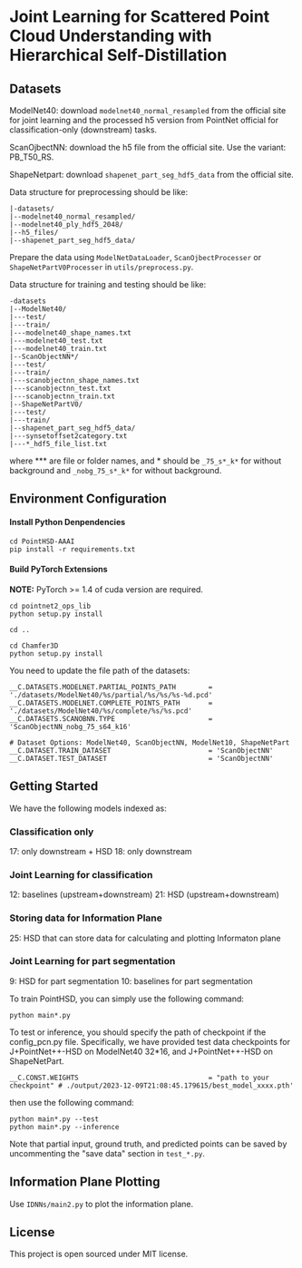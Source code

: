 # Joint Learning for Scattered Point Cloud Understanding with Hierarchical Self-Distillation


## Datasets

ModelNet40: download ```modelnet40_normal_resampled``` from the official site for joint learning and the processed h5 version from PointNet official for classification-only (downstream) tasks.

ScanOjbectNN: download the h5 file from the official site. Use the variant: PB_T50_RS.

ShapeNetpart: download ```shapenet_part_seg_hdf5_data``` from the official site.

Data structure for preprocessing should be like:
```
|-datasets/
|--modelnet40_normal_resampled/
|--modelnet40_ply_hdf5_2048/
|--h5_files/
|--shapenet_part_seg_hdf5_data/
```

Prepare the data using ```ModelNetDataLoader```, ```ScanOjbectProcesser``` or ```ShapeNetPartV0Processer``` in ```utils/preprocess.py```.

Data structure for training and testing should be like:
```
-datasets
|--ModelNet40/
|---test/
|---train/
|---modelnet40_shape_names.txt
|---modelnet40_test.txt
|---modelnet40_train.txt
|--ScanObjectNN*/
|---test/
|---train/
|---scanobjectnn_shape_names.txt
|---scanobjectnn_test.txt
|---scanobjectnn_train.txt
|--ShapeNetPartV0/
|---test/
|---train/
|--shapenet_part_seg_hdf5_data/
|---synsetoffset2category.txt
|---*_hdf5_file_list.txt
```
where *** are file or folder names, and * should be ```_75_s*_k*``` for without background and ```_nobg_75_s*_k*``` for without background.

## Environment Configuration

#### Install Python Denpendencies

```shell
cd PointHSD-AAAI
pip install -r requirements.txt
```

#### Build PyTorch Extensions

**NOTE:** PyTorch >= 1.4 of cuda version are required.

```shell
cd pointnet2_ops_lib
python setup.py install

cd ..

cd Chamfer3D
python setup.py install
```

You need to update the file path of the datasets:

```shell
__C.DATASETS.MODELNET.PARTIAL_POINTS_PATH        = './datasets/ModelNet40/%s/partial/%s/%s/%s-%d.pcd'
__C.DATASETS.MODELNET.COMPLETE_POINTS_PATH       = './datasets/ModelNet40/%s/complete/%s/%s.pcd'
__C.DATASETS.SCANOBNN.TYPE                       = 'ScanObjectNN_nobg_75_s64_k16'

# Dataset Options: ModelNet40, ScanObjectNN, ModelNet10, ShapeNetPart
__C.DATASET.TRAIN_DATASET                        = 'ScanObjectNN'
__C.DATASET.TEST_DATASET                         = 'ScanObjectNN'
```


## Getting Started

We have the following models indexed as:

### Classification only
17: only downstream + HSD
18: only downstream
### Joint Learning for classification
12: baselines (upstream+downstream)
21: HSD (upstream+downstream)
### Storing data for Information Plane
25: HSD that can store data for calculating and plotting Informaton plane 
### Joint Learning for part segmentation
9: HSD for part segmentation
10: baselines for part segmentation

To train PointHSD, you can simply use the following command:

```shell
python main*.py
```

To test or inference, you should specify the path of checkpoint if the config_pcn.py file. Specifically, we have provided test data checkpoints for J+PointNet++-HSD on ModelNet40 32*16, and J+PointNet++-HSD on ShapeNetPart.
```shell
__C.CONST.WEIGHTS                                = "path to your checkpoint" # ./output/2023-12-09T21:08:45.179615/best_model_xxxx.pth'
```

then use the following command:

```shell
python main*.py --test
python main*.py --inference
```

Note that partial input, ground truth, and predicted points can be saved by uncommenting the "save data" section in ```test_*.py```.

## Information Plane Plotting

Use ```IDNNs/main2.py``` to plot the information plane.

## License

This project is open sourced under MIT license.
